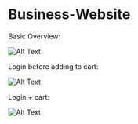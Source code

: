 # Business-Website
Basic Overview:

![Alt Text](https://media.giphy.com/media/tZ7Fw5jkzSBgWPB4Zm/giphy.gif)

Login before adding to cart:

![Alt Text](https://media.giphy.com/media/nEHEJdOfCnwmAZwZg1/giphy.gif)

Login + cart:

![Alt Text](https://media.giphy.com/media/vOVsrRV1d5UD2TJCKt/giphy.gif)
